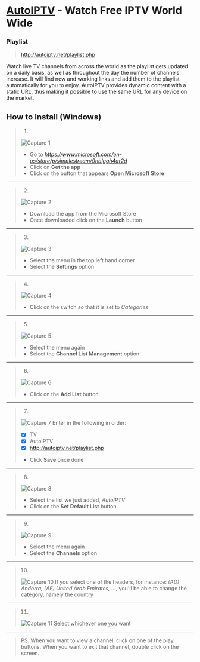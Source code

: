 # [AutoIPTV](http://autoiptv.net) - Watch Free IPTV World Wide

### Playlist

> http://autoiptv.net/playlist.php

Watch live TV channels from across the world as the playlist gets updated on a daily basis, as well as throughout the day the number of channels increase. It will find new and working links and add them to the playlist automatically for you to enjoy. AutoIPTV provides dynamic content with a static URL, thus making it possible to use the same URL for any device on the market.  

## How to Install (Windows)

> 1.
> ![Capture 1](images/Capture1.PNG)
> - Go to *https://www.microsoft.com/en-us/store/p/simplestream/9nblggh4qr2d*
> - Click on **Get the app**
> - Click on the button that appears **Open Microsoft Store**

----

> 2.
> ![Capture 2](images/Capture2.PNG)
> - Download the app from the Microsoft Store
> - Once downloaded click on the **Launch** button

----

> 3.
> ![Capture 3](images/Capture3.PNG)
> - Select the menu in the top left hand corner
> - Select the **Settings** option

----

> 4.
> ![Capture 4](images/Capture4.PNG)
> - Click on the switch so that it is set to *Categories*

----

> 5.
> ![Capture 5](images/Capture3.PNG)
> - Select the menu again
> - Select the **Channel List Management** option

----

> 6.
> ![Capture 6](images/Capture5.PNG)
> - Click on the **Add List** button

----

> 7.
> ![Capture 7](images/Capture6.PNG)
> Enter in the following in order:
> - [x] TV
> - [x] AutoIPTV
> - [x] http://autoiptv.net/playlist.php
> - Click **Save** once done

----

> 8.
> ![Capture 8](images/Capture7.PNG)
> - Select the list we just added, *AutoIPTV*
> - Click on the **Set Default List** button

----

> 9.
> ![Capture 9](images/Capture3.PNG)
> - Select the menu again
> - Select the **Channels** option

----

> 10.
> ![Capture 10](images/Capture8.PNG)
> If you select one of the headers, for instance: *(AD) Andorra, (AE) United Arab Emirates, ...*, you'll be able to change the category, namely the country

----

> 11.
> ![Capture 11](images/Capture9.PNG)
> Select whichever one you want

----

> PS. When you want to view a channel, click on one of the play buttons. When you want to exit that channel, double click on the screen.
